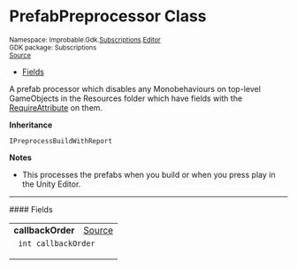 
# PrefabPreprocessor Class
<sup>
Namespace: Improbable.Gdk.<a href="{{urlRoot}}/api/subscriptions-index">Subscriptions</a>.<a href="{{urlRoot}}/api/subscriptions/editor-index">Editor</a><br/>
GDK package: Subscriptions<br/>
<a href="https://www.github.com/spatialos/gdk-for-unity/blob/develop/workers/unity/Packages/com.improbable.gdk.core/Subscriptions/Editor/Prefabs/PrefabPreprocessor.cs/#L20">Source</a>
<style>
a code {
                    padding: 0em 0.25em!important;
}
code {
                    background-color: #ffffff!important;
}
</style>
</sup>
<nav id="pageToc" class="page-toc"><ul><li><a href="#fields">Fields</a>
</ul></nav>

</p>



<p>A prefab processor which disables any Monobehaviours on top-level GameObjects in the Resources folder which have fields with the <a href="{{urlRoot}}/api/subscriptions/require-attribute">RequireAttribute</a> on them. </p>



</p>

<b>Inheritance</b>

<code>IPreprocessBuildWithReport</code>


</p>

<b>Notes</b>

- This processes the prefabs when you build or when you press play in the Unity Editor. 





</p>
<hr style="width:100%; border-top-color:#d8d8d8" />
#### Fields


</p>




<table width="100%">
    <tr>
        <td style="border-right:none"><b>callbackOrder</b></td>
        <td style="border-left:none; text-align:right"><a href="https://www.github.com/spatialos/gdk-for-unity/blob/develop/workers/unity/Packages/com.improbable.gdk.core/Subscriptions/Editor/Prefabs/PrefabPreprocessor.cs/#L23">Source</a></td>
    </tr>
    <tr>
        <td colspan="2">
<code> int callbackOrder</code></p>


</td>
    </tr>
</table>










